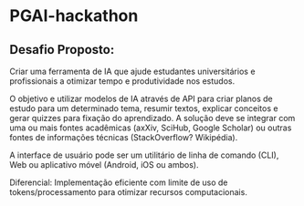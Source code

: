 # PGAI-hackathon
## Desafio Proposto:
Criar uma ferramenta de IA que ajude estudantes universitários e profissionais a otimizar tempo e produtividade nos estudos.

O objetivo e utilizar modelos de IA através de API para criar planos de estudo para um determinado tema, resumir textos, explicar conceitos e gerar quizzes para fixação do aprendizado. A solução deve se integrar com uma ou mais fontes acadêmicas (axXiv, SciHub, Google Scholar) ou outras fontes de informações técnicas (StackOverflow? Wikipédia).

A interface de usuário pode ser um utilitário de linha de comando (CLI), Web ou aplicativo móvel (Android, iOS ou ambos).

Diferencial: Implementação eficiente com limite de uso de tokens/processamento para otimizar recursos computacionais.
